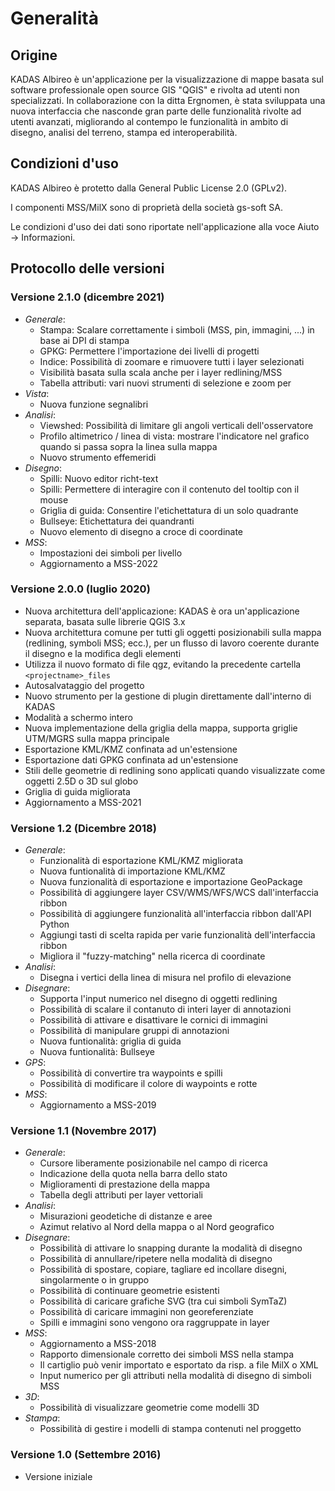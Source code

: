 # Generalità

## <a name="sec0"></a>Origine

KADAS Albireo è un'applicazione per la visualizzazione di mappe basata sul software professionale open source GIS "QGIS" e rivolta ad utenti non specializzati. In collaborazione con la ditta Ergnomen, è stata sviluppata una nuova interfaccia che nasconde gran parte delle funzionalità rivolte ad utenti avanzati, migliorando al contempo le funzionalità in ambito di disegno, analisi del terreno, stampa ed interoperabilità.

## <a name="sec1"></a>Condizioni d'uso

KADAS Albireo è protetto dalla General Public License 2.0 (GPLv2).

I componenti MSS/MilX sono di proprietà della società gs-soft SA.

Le condizioni d'uso dei dati sono riportate nell'applicazione alla voce Aiuto → Informazioni.

## <a name="sec3"></a>Protocollo delle versioni

### Versione 2.1.0 (dicembre 2021)
* *Generale*:
    - Stampa: Scalare correttamente i simboli (MSS, pin, immagini, ...) in base ai DPI di stampa
    - GPKG: Permettere l'importazione dei livelli di progetti
    - Indice: Possibilità di zoomare e rimuovere tutti i layer selezionati
    - Visibilità basata sulla scala anche per i layer redlining/MSS
    - Tabella attributi: vari nuovi strumenti di selezione e zoom per
* *Vista*:
    - Nuova funzione segnalibri
* *Analisi*:
    - Viewshed: Possibilità di limitare gli angoli verticali dell'osservatore
    - Profilo altimetrico / linea di vista: mostrare l'indicatore nel grafico quando si passa sopra la linea sulla mappa
    - Nuovo strumento effemeridi
* *Disegno*:
    - Spilli: Nuovo editor richt-text
    - Spilli: Permettere di interagire con il contenuto del tooltip con il mouse
    - Griglia di guida: Consentire l'etichettatura di un solo quadrante
    - Bullseye: Etichettatura dei quandranti
    - Nuovo elemento di disegno a croce di coordinate
* *MSS*:
    - Impostazioni dei simboli per livello
    - Aggiornamento a MSS-2022


### Versione 2.0.0 (luglio 2020)
- Nuova architettura dell'applicazione: KADAS è ora un'applicazione separata, basata sulle librerie QGIS 3.x
- Nuova architettura comune per tutti gli oggetti posizionabili sulla mappa (redlining, symboli MSS; ecc.), per un flusso di lavoro coerente durante il disegno e la modifica degli elementi
- Utilizza il nuovo formato di file qgz, evitando la precedente cartella `<projectname>_files`
- Autosalvataggio del progetto
- Nuovo strumento per la gestione di plugin direttamente dall'interno di KADAS
- Modalità a schermo intero
- Nuova implementazione della griglia della mappa, supporta griglie UTM/MGRS sulla mappa principale
- Esportazione KML/KMZ confinata ad un'estensione
- Esportazione dati GPKG confinata ad un'estensione
- Stili delle geometrie di redlining sono applicati quando visualizzate come oggetti 2.5D o 3D sul globo
- Griglia di guida migliorata
- Aggiornamento a MSS-2021

### Versione 1.2 (Dicembre 2018)
* *Generale*:
    - Funzionalità di esportazione KML/KMZ migliorata
    - Nuova funtionalità di importazione KML/KMZ
    - Nuova funzionalità di esportazione e importazione GeoPackage
    - Possibilità di aggiungere layer CSV/WMS/WFS/WCS dall'interfaccia ribbon
    - Possibilità di aggiungere funzionalità all'interfaccia ribbon dall'API Python
    - Aggiungi tasti di scelta rapida per varie funzionalità dell'interfaccia ribbon
    - Migliora il "fuzzy-matching" nella ricerca di coordinate
* *Analisi*:
    - Disegna i vertici della linea di misura nel profilo di elevazione
* *Disegnare*:
    - Supporta l'input numerico nel disegno di oggetti redlining
    - Possibilità di scalare il contanuto di interi layer di annotazioni
    - Possibilità di attivare e disattivare le cornici di immagini
    - Possibilità di manipulare gruppi di annotazioni
    - Nuova funtionalità: griglia di guida
    - Nuova funtionalità: Bullseye
* *GPS*:
    - Possibilità di convertire tra waypoints e spilli
    - Possibilità di modificare il colore di waypoints e rotte
* *MSS*:
    - Aggiornamento a MSS-2019

### Versione 1.1 (Novembre 2017)
* *Generale*:
    - Cursore liberamente posizionabile nel campo di ricerca
    - Indicazione della quota nella barra dello stato
    - Miglioramenti di prestazione della mappa
    - Tabella degli attributi per layer vettoriali
* *Analisi*:
    - Misurazioni geodetiche di distanze e aree
    - Azimut relativo al Nord della mappa o al Nord geografico
* *Disegnare*:
    - Possibilità di attivare lo snapping durante la modalità di disegno
    - Possibilità di annullare/ripetere nella modalità di disegno
    - Possibilità di spostare, copiare, tagliare ed incollare disegni, singolarmente o in gruppo
    - Possibilità di continuare geometrie esistenti
    - Possibilità di caricare grafiche SVG (tra cui simboli SymTaZ)
    - Possibilità di caricare immagini non georeferenziate
    - Spilli e immagini sono vengono ora raggruppate in layer
* *MSS*:
    - Aggiornamento a MSS-2018
    - Rapporto dimensionale corretto dei simboli MSS nella stampa
    - Il cartiglio può venir importato e esportato da risp. a file MilX o XML
    - Input numerico per gli attributi nella modalità di disegno di simboli MSS
* *3D*:
    - Possibilità di visualizzare geometrie come modelli 3D
* *Stampa*:
    - Possibilità di gestire i modelli di stampa contenuti nel proggetto

### Versione 1.0 (Settembre 2016)
* Versione iniziale


